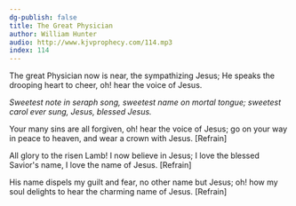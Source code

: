 ```yaml
---
dg-publish: false
title: The Great Physician
author: William Hunter
audio: http://www.kjvprophecy.com/114.mp3
index: 114
---
```


The great Physician now is near,
the sympathizing Jesus;
He speaks the drooping heart to cheer,
oh! hear the voice of Jesus.

*Sweetest note in seraph song,
sweetest name on mortal tongue;
sweetest carol ever sung,
Jesus, blessed Jesus.*

Your many sins are all forgiven,
oh! hear the voice of Jesus;
go on your way in peace to heaven,
and wear a crown with Jesus. [Refrain]

All glory to the risen Lamb!
I now believe in Jesus;
I love the blessed Savior's name,
I love the name of Jesus. [Refrain]

His name dispels my guilt and fear,
no other name but Jesus;
oh! how my soul delights to hear
the charming name of Jesus. [Refrain]